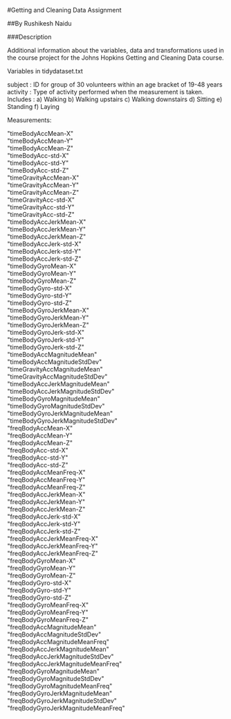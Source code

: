 #Getting and Cleaning Data Assignment

##By Rushikesh Naidu

###Description

Additional information about the variables, data and transformations used in the course project for the Johns Hopkins Getting and Cleaning Data course.

Variables in tidydataset.txt

subject : ID for group of 30 volunteers within an age bracket of 19-48 years
activity : Type of activity performed when the measurement is taken.
           Includes : 
           a) Walking 
           b) Walking upstairs 
           c) Walking downstairs 
           d) Sitting 
           e) Standing 
           f) Laying

Measurements:

"timeBodyAccMean-X"                
"timeBodyAccMean-Y"                
"timeBodyAccMean-Z"                 
"timeBodyAcc-std-X"                
"timeBodyAcc-std-Y"                 
"timeBodyAcc-std-Z"                
"timeGravityAccMean-X"              
"timeGravityAccMean-Y"             
"timeGravityAccMean-Z"              
"timeGravityAcc-std-X"             
"timeGravityAcc-std-Y"              
"timeGravityAcc-std-Z"             
"timeBodyAccJerkMean-X"             
"timeBodyAccJerkMean-Y"            
"timeBodyAccJerkMean-Z"             
"timeBodyAccJerk-std-X"            
"timeBodyAccJerk-std-Y"            
"timeBodyAccJerk-std-Z"            
"timeBodyGyroMean-X"                
"timeBodyGyroMean-Y"               
"timeBodyGyroMean-Z"                
"timeBodyGyro-std-X"               
"timeBodyGyro-std-Y"                
"timeBodyGyro-std-Z"               
"timeBodyGyroJerkMean-X"           
"timeBodyGyroJerkMean-Y"           
"timeBodyGyroJerkMean-Z"            
"timeBodyGyroJerk-std-X"           
"timeBodyGyroJerk-std-Y"            
"timeBodyGyroJerk-std-Z"           
"timeBodyAccMagnitudeMean"         
"timeBodyAccMagnitudeStdDev"       
"timeGravityAccMagnitudeMean"       
"timeGravityAccMagnitudeStdDev"    
"timeBodyAccJerkMagnitudeMean"      
"timeBodyAccJerkMagnitudeStdDev"   
"timeBodyGyroMagnitudeMean"         
"timeBodyGyroMagnitudeStdDev"      
"timeBodyGyroJerkMagnitudeMean"     
"timeBodyGyroJerkMagnitudeStdDev"  
"freqBodyAccMean-X"                 
"freqBodyAccMean-Y"                
"freqBodyAccMean-Z"                 
"freqBodyAcc-std-X"                
"freqBodyAcc-std-Y"                
"freqBodyAcc-std-Z"                
"freqBodyAccMeanFreq-X"             
"freqBodyAccMeanFreq-Y"            
"freqBodyAccMeanFreq-Z"             
"freqBodyAccJerkMean-X"            
"freqBodyAccJerkMean-Y"             
"freqBodyAccJerkMean-Z"            
"freqBodyAccJerk-std-X"             
"freqBodyAccJerk-std-Y"            
"freqBodyAccJerk-std-Z"             
"freqBodyAccJerkMeanFreq-X"        
"freqBodyAccJerkMeanFreq-Y"        
"freqBodyAccJerkMeanFreq-Z"        
"freqBodyGyroMean-X"               
"freqBodyGyroMean-Y"               
"freqBodyGyroMean-Z"               
"freqBodyGyro-std-X"               
"freqBodyGyro-std-Y"               
"freqBodyGyro-std-Z"                
"freqBodyGyroMeanFreq-X"            
"freqBodyGyroMeanFreq-Y"           
"freqBodyGyroMeanFreq-Z"            
"freqBodyAccMagnitudeMean"         
"freqBodyAccMagnitudeStdDev"       
"freqBodyAccMagnitudeMeanFreq"     
"freqBodyAccJerkMagnitudeMean"     
"freqBodyAccJerkMagnitudeStdDev"   
"freqBodyAccJerkMagnitudeMeanFreq"  
"freqBodyGyroMagnitudeMean"        
"freqBodyGyroMagnitudeStdDev"      
"freqBodyGyroMagnitudeMeanFreq"    
"freqBodyGyroJerkMagnitudeMean"     
"freqBodyGyroJerkMagnitudeStdDev"  
"freqBodyGyroJerkMagnitudeMeanFreq" 
